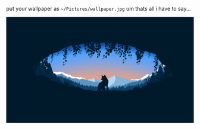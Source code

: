put your wallpaper as `~/Pictures/wallpaper.jpg`
um thats all i have to say...

<img src="https://raw.githubusercontent.com/perseus01/wallpapers/main/0030.jpg">
